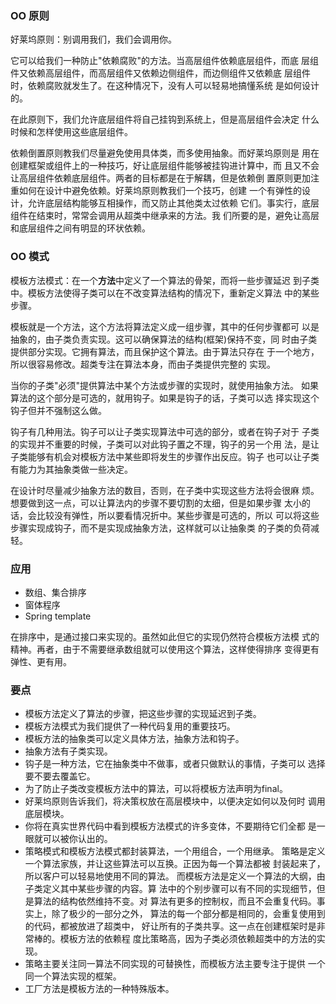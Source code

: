 ### OO 原则
好莱坞原则：别调用我们，我们会调用你。

它可以给我们一种防止"依赖腐败"的方法。当高层组件依赖底层组件，而底
层组件又依赖高层组件，而高层组件又依赖边侧组件，而边侧组件又依赖底
层组件时，依赖腐败就发生了。在这种情况下，没有人可以轻易地搞懂系统
是如何设计的。

在此原则下，我们允许底层组件将自己挂钩到系统上，但是高层组件会决定
什么时候和怎样使用这些底层组件。

依赖倒置原则教我们尽量避免使用具体类，而多使用抽象。而好莱坞原则是
用在创建框架或组件上的一种技巧，好让底层组件能够被挂钩进计算中，而
且又不会让高层组件依赖底层组件。两者的目标都是在于解耦，但是依赖倒
置原则更加注重如何在设计中避免依赖。好莱坞原则教我们一个技巧，创建
一个有弹性的设计，允许底层结构能够互相操作，而又防止其他类太过依赖
它们。事实行，底层组件在结束时，常常会调用从超类中继承来的方法。我
们所要的是，避免让高层和底层组件之间有明显的环状依赖。

### OO 模式
模板方法模式：在一个**方法**中定义了一个算法的骨架，而将一些步骤延迟
到子类中。模板方法使得子类可以在不改变算法结构的情况下，重新定义算法
中的某些步骤。

模板就是一个方法，这个方法将算法定义成一组步骤，其中的任何步骤都可
以是抽象的，由子类负责实现。这可以确保算法的结构(框架)保持不变，同
时由子类提供部分实现。它拥有算法，而且保护这个算法。由于算法只存在
于一个地方，所以很容易修改。超类专注在算法本身，而由子类提供完整的
实现。

当你的子类"必须"提供算法中某个方法或步骤的实现时，就使用抽象方法。
如果算法的这个部分是可选的，就用钩子。如果是钩子的话，子类可以选
择实现这个钩子但并不强制这么做。

钩子有几种用法。钩子可以让子类实现算法中可选的部分，或者在钩子对于
子类的实现并不重要的时候，子类可以对此钩子置之不理，钩子的另一个用
法，是让子类能够有机会对模板方法中某些即将发生的步骤作出反应。钩子
也可以让子类有能力为其抽象类做一些决定。

在设计时尽量减少抽象方法的数目，否则，在子类中实现这些方法将会很麻
烦。想要做到这一点，可以让算法内的步骤不要切割的太细，但是如果步骤
太小的话，会比较没有弹性，所以要看情况折中。某些步骤是可选的，所以
可以将这些步骤实现成钩子，而不是实现成抽象方法，这样就可以让抽象类
的子类的负荷减轻。

### 应用
* 数组、集合排序
* 窗体程序
* Spring template

在排序中，是通过接口来实现的。虽然如此但它的实现仍然符合模板方法模
式的精神。再者，由于不需要继承数组就可以使用这个算法，这样使得排序
变得更有弹性、更有用。

### 要点
* 模板方法定义了算法的步骤，把这些步骤的实现延迟到子类。
* 模板方法模式为我们提供了一种代码复用的重要技巧。
* 模板方法的抽象类可以定义具体方法，抽象方法和钩子。
* 抽象方法有子类实现。
* 钩子是一种方法，它在抽象类中不做事，或者只做默认的事情，子类可以
选择要不要去覆盖它。
* 为了防止子类改变模板方法中的算法，可以将模板方法声明为final。
* 好莱坞原则告诉我们，将决策权放在高层模块中，以便决定如何以及何时
调用底层模块。
* 你将在真实世界代码中看到模板方法模式的许多变体，不要期待它们全都
是一眼就可以被你认出的。
* 策略模式和模板方法模式都封装算法，一个用组合，一个用继承。
策略是定义一个算法家族，并让这些算法可以互换。正因为每一个算法都被
封装起来了，所以客户可以轻易地使用不同的算法。
而模板方法是定义一个算法的大纲，由子类定义其中某些步骤的内容。算
法中的个别步骤可以有不同的实现细节，但是算法的结构依然维持不变。对
算法有更多的控制权，而且不会重复代码。事实上，除了极少的一部分之外，
算法的每一个部分都是相同的，会重复使用到的代码，都被放进了超类中，
好让所有的子类共享。这一点在创建框架时是非常棒的。模板方法的依赖程
度比策略高，因为子类必须依赖超类中的方法的实现。
* 策略主要关注同一算法不同实现的可替换性，而模板方法主要专注于提供
一个同一个算法实现的框架。
* 工厂方法是模板方法的一种特殊版本。